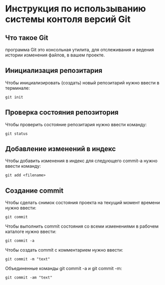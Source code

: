 # **Инструкция по использыванию системы контоля версий Git**

## Что такое Git

программа Git это консольная утилита, для отслеживания и ведения истории изменения файлов, в вашем проекте.

## Инициализация репозитария

Чтобы инициализировать (создать) новый репозитарий нужно ввести в терминале:

    git init

## Проверка состояния репозитория

Чтобы проверить состояние репозитария нужно ввести команду:

    git status

 ## Добавление изменений в индекс

 Чтобы добавить изменения в индекс для следующего commit-а нужно ввести команду:
   
    git add <filename>

## Создание commit

Чтобы сделать снимок состояния проекта на текущий момент времени нужно ввести:

    git commit

Чтобы выполнить commit состояния со всеми изменениями в рабочем каталоге нужно ввести:

    git commit -a

Чтобы создать commit с комментарием нужно ввести:

    git commit -m "text"

Объединенные команды git commit -a и git commit -m:

    git commit -am "text"

